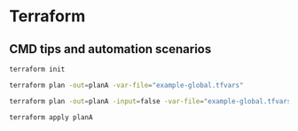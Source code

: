 # Terraform


## CMD tips and automation scenarios  

``` bash
terraform init
```

``` bash
terraform plan -out=planA -var-file="example-global.tfvars"
```

``` bash
terraform plan -out=planA -input=false -var-file="example-global.tfvars"
```

``` bash
terraform apply planA
```
